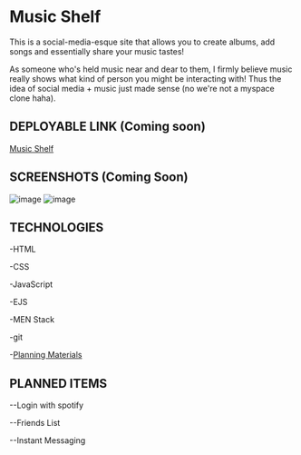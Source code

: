 # Music Shelf
  This is a social-media-esque site that allows you to create albums, add songs and essentially share your music tastes!

  As someone who's held music near and dear to them, I firmly believe music really shows what kind of person you might be interacting with! Thus the idea of social media + music just made sense (no we're not a myspace clone haha).

## DEPLOYABLE LINK (Coming soon)
  [Music Shelf](placeholder)

## SCREENSHOTS (Coming Soon)
  ![image](Placeholder)
  ![image](Placeholder)


## TECHNOLOGIES
  -HTML

  -CSS

  -JavaScript

  -EJS

  -MEN Stack

  -git

  -[Planning Materials](https://trello.com/b/CXi2xTJF/music-shelf-board)


## PLANNED ITEMS
  --Login with spotify

  --Friends List

  --Instant Messaging